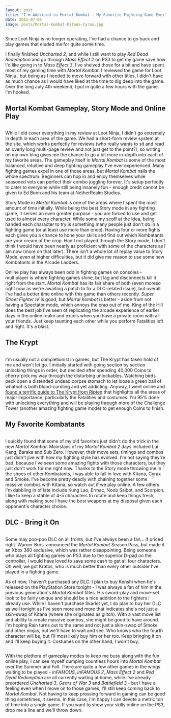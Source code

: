 ```yaml
---
layout: post
title: "I'm Addicted to Mortal Kombat - My Favorite Fighting Game Ever"
date: 2011-07-05
image: posts/Mortal-Kombat-Kitana-Cyrax.jpg
---
```


<p class="intro"><span class="dropcap">S</span>ince Loot Ninja is no longer operating, I've had a chance to go back and play games that eluded me for quite some time.</p>

I finally finished _Uncharted 2_, and while I still want to play _Red Dead Redemption_ and go through _Mass Effect 2_ on PS3 to get my game save how I'd like going in to _Mass Effect 3_, I've shelved those for a bit and have spent most of my gaming time with _Mortal Kombat_. I reviewed the game for Loot Ninja , but being as I needed to move forward with other titles, I didn't have as much chance as I would have liked at the time to dig deep into the game. Over the long July 4th weekend, I put in quite a few hours with the game. I'm hooked.

## Mortal Kombat Gameplay, Story Mode and Online Play

<img src="{{ '/assets/img/posts/Mortal-Kombat-King-of-the-Hill.jpg' | prepend: site.baseurl }}" alt=""  />

While I did cover everything in my review at Loot Ninja, I didn't go extremely in depth in each area of the game. We had a short-form review system at the site, which works perfectly for reviews (who really wants to sit and read an overly long multi-page review and not just get to the point?), so writing on my own blog gives me the chance to go a bit more in-depth into each of my favorite areas. The gameplay itself in _Mortal Kombat_ is some of the most balanced, intuitive and deep fighting gameplay I've ever experienced. Many fighting games excel in one of those areas, but _Mortal Kombat_ nails the whole spectrum. Beginners can hop in and enjoy themselves while seasoned vets can perfect their combo juggling forever. It's setup perfectly to cater to everyone while still being insanely fun - enough credit cannot be given to Ed Boon and his team at NetherRealm Studios.

Story Mode in _Mortal Kombat_ is one of the areas where I spent the most amount of time initially. While being the best Story mode in any fighting game, it serves an even greater purpose - you are forced to use and get used to almost every character. While some my scoff at the idea, being handed each character to try is something many people just don't do in a fighting game (or at least use more than once). Having four or more fights each gives you a chance to hone your skills and find out which Kombatants are your cream of the crop. Had I not played through the Story mode, I don't think I would have been nearly as proficient with some of the characters as I am now (more on that later). There isn't a whole lot of replay value to Story Mode, even at higher difficulties, but it did give me reason to use some new Kombatants in the Arcade Ladders.

Online play has always been odd in fighting games on consoles - multiplayer is where fighting games shine, but lag and disconnects kill it right from the start. _Mortal Kombat_ has its fair share of both (even moreso right now as we're awaiting a patch to fix a DLC-related issue), but overall I've had a better time online with this game than others recently. _Super Street Fighter IV_ is good, but _Mortal Kombat_ is better - aside from not having a Spectator mode, which annoys the crap out of me. King of the Hill does the best job I've seen of replicating the arcade experience of earlier days in the online realm and excels when you have a private room with all your friends. Just keep taunting each other while you perform Fatalities left and right. It's a blast.

<h2>The Krypt</h2>

<img src="{{ '/assets/img/posts/Mortal-Kombat-The-Krypt.jpg' | prepend: site.baseurl }}" alt="" />

I'm usually not a completionist in games, but The Krypt has taken hold of me and won't let go. I initially started with going section by section unlocking things in order, but decided after spending 40,000 Coins to cherry-pick my way through the disturbing unlockables. Watching birds peck open a distended undead corpse stomach to let loose a green ball of whatnot is both blood-curdling and yet addicting. Anyway, I went online and [found a terrific guide to The Krypt from Ripten][krypt-guide] that highlights all the areas of major importance, particularly the Fatalities and costumes. I'm 95% done with unlocking everything and will be playing through more of the Challenge Tower (another amazing fighting game mode) to get enough Coins to finish.

<h2>My Favorite Kombatants</h2>

<img src="{{ '/assets/img/posts/Mortal-Kombat-Cyrax-Sector.jpg' | prepend: site.baseurl }}" alt="" />

I quickly found that some of my old favorites just didn't do the trick in the new _Mortal Kombat_. Mainstays of my _Mortal Kombat 2_ days included Lui Kang, Baraka and Sub Zero. However, their move sets, timings and combos just didn't jive with how my fighting style has evolved. I'm not saying they're bad, because I've seen some amazing fights with those characters, but they just don't work for me right now. Thanks to the Story mode throwing me in the shoes of other Kombatants, I was able to fall in love with Kitana, Cyrax and Smoke. I've become pretty deadly with chaining together some massive combos with Kitana, so watch out if we play online. A few others I'm dabbling in of late include Kung Lao, Ermac, Noob Saibot, and Scorpion. I like to keep a stable of 4-5 characters to rotate and keep things fresh, along with making sure I have the best weapons at my disposal given each opponent's character choice.

<h2>DLC - Bring it On</h2>

<img src="{{ '/assets/img/posts/Mortal-Kombat-Skarlet.jpg' | prepend: site.baseurl }}" alt="" />

Some may poo-poo DLC on all fronts, but I've always been a fan... if priced right. Warner Bros. announced the _Mortal Kombat_ Season Pass, but made it an Xbox 360 exclusive, which was rather disappointing. Being someone who plays all fighting games on PS3 due to the superior D-pad on the controller, I would have loved to save some cash to get all four characters. Oh well, we got Kratos, who is much better than every other outsider I've played in a fighting game.

As of now, I haven't purchased any DLC. I plan to buy Kenshi when he's released on the PlayStation Store tonight - I was always a fan of him in the previous generation's _Mortal Kombat_ titles. His sword-play and move-set look to be fairly unique and should be a nice addition to the fighters I already use. While I haven't purchase Skarlet yet, I do plan to buy her DLC as well tonight as I've seen more and more that indicates she's not just a skin-swap of Kitana (where she originated as glitch). With a vast move list and ability to create massive combos, she might be good to have around. I'm hoping Rain turns out to the same and not just a skin-swap of Smoke and other ninjas, but we'll have to wait and see. Who knows who the fourth character will be, but I'll most likely buy him or her too. Keep bringing it on and I'll keep buying it. Costumes on the other hand, I won't buy.

<img src="{{ '/assets/img/posts/Mortal-Kombat-Noob-Ermac.jpg' | prepend: site.baseurl }}" alt="" />

With the plethora of gameplay modes to keep me busy along with the fun online play, I can see myself dumping countless hours into _Mortal Kombat_ over the Summer and Fall. There are quite a few other games in the wings waiting to be played - _inFAMOUS_, _inFAMOUS 2_, _Mass Effect 2_ and _Red Dead Redemption_ are all currently waiting at home, while I've already preordered _Uncharted 3_, _Gears of War 3_ and _Battlefield 3_ - but I have a feeling even when I move on to those games, I'll still keep coming back to _Mortal Kombat_. Not having to keep pressing forward in gaming can be good thing sometimes, it seems. In this case, I'm happy I can devote a metric ton of time into a single game. If you want to show your skills online on the PS3, drop me a line and we'll throw down.

[krypt-guide]: http://www.ripten.com/2011/04/21/mortal-kombat-krypt-kompletion-guide-alternate-costumes-fatalities-and-kodes-mauler/
